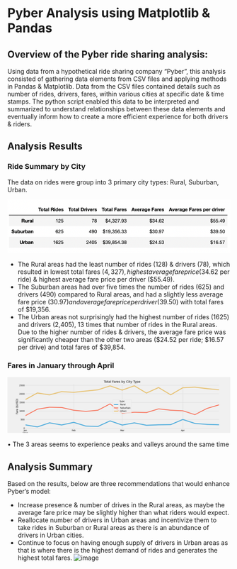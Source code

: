 # Pyber Analysis using Matplotlib & Pandas

## Overview of the Pyber ride sharing analysis:
Using data from a hypothetical ride sharing company “Pyber”, this analysis consisted of gathering data elements from CSV files and applying methods in Pandas & Matplotlib. Data from the CSV files contained details such as number of rides, drivers, fares, within various cities at specific date & time stamps. The python script enabled this data to be interpreted and summarized to understand relationships between these data elements and eventually inform how to create a more efficient experience for both drivers & riders.  

## Analysis Results

### Ride Summary by City

The data on rides were group into 3 primary city types: Rural, Suburban, Urban. 

![Ride Summary by City Type](https://github.com/bdang303/PyBer_Analysis/blob/main/Resources/Pyber_fare_table.png)

* The Rural areas had the least number of rides (128) & drivers (78), which resulted in lowest total fares ($4,327), highest average fare price ($34.62 per ride) & highest average fare price per driver ($55.49).
* The Suburban areas had over five times the number of rides (625) and drivers (490) compared to Rural areas, and had a slightly less average fare price ($30.97) and average fare price per driver ($39.50) with total fares of $19,356.
* The Urban areas not surprisingly had the highest number of rides (1625) and drivers (2,405), 13 times that number of rides in the Rural areas. Due to the higher number of rides & drivers, the average fare price was significantly cheaper than the other two areas ($24.52 per ride; $16.57 per drive) and total fares of $39,854. 

### Fares in January through April

![Fares Line Graph](https://github.com/bdang303/PyBer_Analysis/blob/main/Resources/PyBer_fare_summary.png)

•	The 3 areas seems to experience peaks and valleys around the same time


## Analysis Summary
Based on the results, below are three recommendations that would enhance Pyber’s model: 

* Increase presence & number of drives in the Rural areas, as maybe the average fare price may be slightly higher than what riders would expect. 
* Reallocate number of drivers in Urban areas and incentivize them to take rides in Suburban or Rural areas as there is an abundance of drivers in Urban cities.
* Continue to focus on having enough supply of drivers in Urban areas as that is where there is the highest demand of rides and generates the highest total fares.
![image](https://user-images.githubusercontent.com/93288351/152630199-797b5de9-75c9-418a-9940-6fff1f2d8cba.png)

